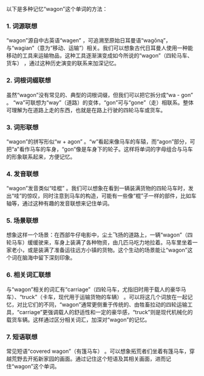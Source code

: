 以下是多种记忆“wagon”这个单词的方法：
### 1. 词源联想
“wagon”源自中古英语“wagen” ，可追溯至原始日耳曼语“wagōną”，与“wagian”（意为“移动、运输”）相关。我们可以想象古代日耳曼人使用一种能移动的工具来运输物品，这种工具逐渐演变成如今所说的“wagon”（四轮马车、货车） ，通过这种历史演变的联系来加深记忆。

### 2. 词根词缀联想
虽然“wagon”没有常见的、典型的词根词缀，但我们可以把它拆分成“wa - gon” 。 “wa”可联想为“way”（道路）的变体，“gon”可与“gone”（走）相联系。整体可理解为在道路上走的东西，也就是在路上行驶的四轮马车或货车。 

### 3. 词形联想
“wagon”的拼写形似“w + agon” 。“w”看起来像马车的车辕，而“agon”部分，可把“a”看作马车的车身，“gon”像是车身下的轮子。这样将单词的字母组合与马车的形象联系起来，方便记忆。

### 4. 发音联想
“wagon”发音类似“哇棍” 。我们可以想象在看到一辆装满货物的四轮马车时，发出“哇”的惊叹，同时注意到马车的构造，可能有一些像“棍”子一样的部件，比如车轴等，通过这种有趣的发音联想来记住单词。

### 5. 场景联想
想象这样一个场景：在西部牛仔电影中，尘土飞扬的道路上，一辆“wagon”（四轮马车）缓缓驶来，车身上装满了各种物资，由几匹马吃力地拉着。马车里坐着一家老小，或是装满了准备运往远方小镇的货物。这个生动的场景能让“wagon”这个词在脑海中留下深刻印象。

### 6. 相关词汇联想
与“wagon”相关的词汇有“carriage”（四轮马车，尤指旧时用于载人的豪华马车）、“truck”（卡车，现代用于运输货物的车辆） 。可以将这几个词放在一起记忆，对比它们的不同，“wagon”通常更侧重于传统的、由牲畜拉动的四轮运输工具，“carriage”更强调载人的舒适性和一定的豪华感，“truck”则是现代机械化的载货车辆。这样通过区分相关词汇，加深对“wagon”的记忆。

### 7. 短语联想
常见短语“covered wagon”（有篷马车） 。可以想象拓荒者们坐着有篷马车，穿越荒野去开拓新家园的画面。通过记住这个短语及其相关画面，进而记住“wagon”这个单词。 